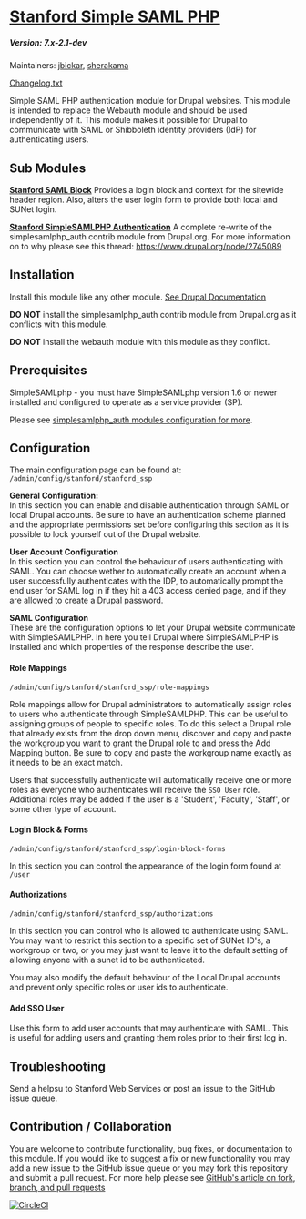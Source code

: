# [Stanford Simple SAML PHP](https://github.com/SU-SWS/stanford_ssp)
##### Version: 7.x-2.1-dev

Maintainers: [jbickar](https://github.com/jbickar),  [sherakama](https://github.com/sherakama)

[Changelog.txt](CHANGELOG.txt)

Simple SAML PHP authentication module for Drupal websites. This module is intended to replace the Webauth module and should be used independently of it. This module makes it possible for Drupal to communicate with SAML or Shibboleth identity providers (IdP) for authenticating users.

Sub Modules
---

**[Stanford SAML Block](https://github.com/SU-SWS/stanford_ssp/tree/7.x-2.x/modules/stanford_saml_block)**
Provides a login block and context for the sitewide header region. Also, alters the user login form to provide both local and SUNet login.

**[Stanford SimpleSAMLPHP Authentication](https://github.com/SU-SWS/stanford_ssp/tree/7.x-2.x/modules/stanford_simplesamlphp_auth)**
A complete re-write of the simplesamlphp_auth contrib module from Drupal.org. For more information on to why please see this thread: https://www.drupal.org/node/2745089

Installation
---

Install this module like any other module. [See Drupal Documentation](https://drupal.org/documentation/install/modules-themes/modules-7)

**DO NOT** install the simplesamlphp_auth contrib module from Drupal.org as it conflicts with this module.

**DO NOT** install the webauth module with this module as they conflict.

Prerequisites
---

SimpleSAMLphp - you must have SimpleSAMLphp version 1.6 or newer installed and configured to operate as a service provider (SP).

Please see [simplesamlphp_auth modules configuration for more](https://github.com/SU-SWS/stanford_ssp/tree/7.x-2.x/modules/stanford_simplesamlphp_auth#prerequisites).

Configuration
---

The main configuration page can be found at: `/admin/config/stanford/stanford_ssp`

**General Configuration:**  
In this section you can enable and disable authentication through SAML or local Drupal accounts. Be sure to have an authentication scheme planned and the appropriate permissions set before configuring this section as it is possible to lock yourself out of the Drupal website.

**User Account Configuration**  
In this section you can control the behaviour of users authenticating with SAML. You can choose wether to automatically create an account when a user successfully authenticates with the IDP, to automatically prompt the end user for SAML log in if they hit a 403 access denied page, and if they are allowed to create a Drupal password.

**SAML Configuration**  
These are the configuration options to let your Drupal website communicate with SimpleSAMLPHP. In here you tell Drupal where SimpleSAMLPHP is installed and which properties of the response describe the user.

#### Role Mappings
`/admin/config/stanford/stanford_ssp/role-mappings`

Role mappings allow for Drupal administrators to automatically assign roles to users who authenticate through SimpleSAMLPHP. This can be useful to assigning groups of people to specific roles. To do this select a Drupal role that already exists from the drop down menu, discover and copy and paste the workgroup you want to grant the Drupal role to and press the Add Mapping button. Be sure to copy and paste the workgroup name exactly as it needs to be an exact match.

Users that successfully authenticate will automatically receive one or more roles as everyone who authenticates will receive the `SSO User` role. Additional roles may be added if the user is a 'Student', 'Faculty', 'Staff', or some other type of account.

#### Login Block & Forms  
`/admin/config/stanford/stanford_ssp/login-block-forms`

In this section you can control the appearance of the login form found at `/user`

#### Authorizations
`/admin/config/stanford/stanford_ssp/authorizations`

In this section you can control who is allowed to authenticate using SAML. You may want to restrict this section to a specific set of SUNet ID's, a workgroup or two, or you may just want to leave it to the default setting of allowing anyone with a sunet id to be authenticated.

You may also modify the default behaviour of the Local Drupal accounts and prevent only specific roles or user ids to authenticate.

#### Add SSO User

Use this form to add user accounts that may authenticate with SAML. This is useful for adding users and granting them roles prior to their first log in.

Troubleshooting
---

Send a helpsu to Stanford Web Services or post an issue to the GitHub issue queue.

Contribution / Collaboration
---

You are welcome to contribute functionality, bug fixes, or documentation to this module. If you would like to suggest a fix or new functionality you may add a new issue to the GitHub issue queue or you may fork this repository and submit a pull request. For more help please see [GitHub's article on fork, branch, and pull requests](https://help.github.com/articles/using-pull-requests)

[![CircleCI](https://circleci.com/gh/SU-SWS/stanford_ssp/tree/8.x-1.x.svg?style=svg)](https://circleci.com/gh/SU-SWS/stanford_ssp/tree/8.x-1.x)

